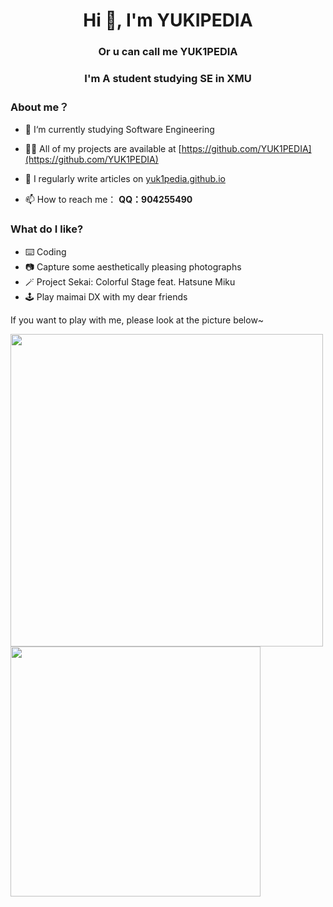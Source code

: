 <h1 align="center">Hi 👋, I'm YUKIPEDIA</h1>
<h3 align="center">Or u can call me YUK1PEDIA</h3>
<h3 align="center">I'm A student studying SE in XMU</h3>

### About me？

- 🌱 I‘m currently studying Software Engineering

- 👨‍💻 All of my projects are available at [https://github.com/YUK1PEDIA](https://github.com/YUK1PEDIA)

- 📝 I regularly write articles on [yuk1pedia.github.io](yuk1pedia.github.io)

- 📫 How to reach me： **QQ：904255490**



### What do I like?

- ⌨️ Coding
- 📷 Capture some aesthetically pleasing photographs
- 🪄 Project Sekai: Colorful Stage feat. Hatsune Miku
- 🕹️ Play maimai DX with my dear friends

If you want to play with me, please look at the picture below~

<img src="https://s2.loli.net/2025/02/28/cLwKRUtVmYjJANg.png" width="500"><img src="https://s2.loli.net/2025/02/28/EFjz8KJR6TsCw3Q.jpg" width="400">  

